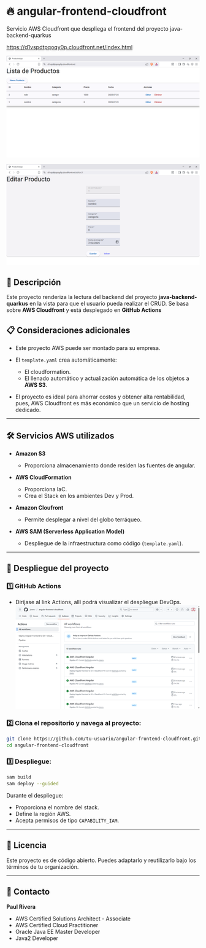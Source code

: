 # 🔥  angular-frontend-cloudfront

Servicio AWS Cloudfront que despliega el frontend del proyecto java-backend-quarkus

https://d1vspdtpqoqy0p.cloudfront.net/index.html

![./readme/lista.png](./readme/lista.png)

![./readme/editar.png](./readme/editar.png)


## 📄 Descripción

Este proyecto renderiza la lectura del backend del proyecto **java-backend-quarkus** en la vista
para que el usuario pueda realizar el CRUD.
Se basa sobre **AWS Cloudfront** y está desplegado en **GitHub Actions**


## 📋 Consideraciones adicionales

- Este proyecto AWS puede ser montado para su empresa.
- El `template.yaml` crea automáticamente:
  - El cloudformation.
  - El llenado automático y actualización automática de los objetos a **AWS S3**.

- El proyecto es ideal para ahorrar costos y obtener alta rentabilidad, pues,
AWS Cloudfront es más económico que un servicio de hosting dedicado.

---
## 🛠️ Servicios AWS utilizados

- **Amazon S3**
  - Proporciona almacenamiento donde residen las fuentes de angular.

- **AWS CloudFormation**
  - Proporciona IaC.
  - Crea el Stack en los ambientes Dev y Prod.

- **Amazon Cloufront**
  - Permite desplegar a nivel del globo terráqueo.

- **AWS SAM (Serverless Application Model)**
  - Despliegue de la infraestructura como código (`template.yaml`).

---

## 🚀 Despliegue del proyecto

### 1️⃣ GitHub Actions
- Diríjase al link Actions, allí podrá visualizar el despliegue DevOps.
  ![./readme/githubactions.png](./readme/githubactions.png)

### 2️⃣ Clona el repositorio y navega al proyecto:
```bash
git clone https://github.com/tu-usuario/angular-frontend-cloudfront.git
cd angular-frontend-cloudfront
```

### 3️⃣ Despliegue:
```bash
sam build
sam deploy --guided
```

Durante el despliegue:
- Proporciona el nombre del stack.
- Define la región AWS.
- Acepta permisos de tipo `CAPABILITY_IAM`.

---

## 📜 Licencia

Este proyecto es de código abierto. Puedes adaptarlo y reutilizarlo bajo los términos de tu organización.

---

## 🧑 Contacto

**Paul Rivera**
- AWS Certified Solutions Architect - Associate
- AWS Certified Cloud Practitioner
- Oracle Java EE Master Developer
- Java2 Developer


